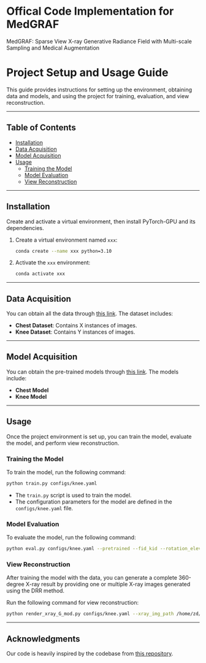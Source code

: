 # Offical Code Implementation for MedGRAF
MedGRAF: Sparse View X-ray Generative Radiance Field with Multi-scale Sampling and Medical Augmentation

# Project Setup and Usage Guide

This guide provides instructions for setting up the environment, obtaining data and models, and using the project for training, evaluation, and view reconstruction.

---

## Table of Contents
- [Installation](#installation)
- [Data Acquisition](#data-acquisition)
- [Model Acquisition](#model-acquisition)
- [Usage](#usage)
  - [Training the Model](#training-the-model)
  - [Model Evaluation](#model-evaluation)
  - [View Reconstruction](#view-reconstruction)

---

## Installation

Create and activate a virtual environment, then install PyTorch-GPU and its dependencies.

1. Create a virtual environment named `xxx`:
   ```bash
   conda create --name xxx python=3.10


2. Activate the `xxx` environment:
   ```bash
   conda activate xxx
   ```

---

## Data Acquisition

You can obtain all the data through [this link](#). The dataset includes:
- **Chest Dataset**: Contains X instances of images.
- **Knee Dataset**: Contains Y instances of images.

---

## Model Acquisition

You can obtain the pre-trained models through [this link](#). The models include:
- **Chest Model**
- **Knee Model**

---

## Usage

Once the project environment is set up, you can train the model, evaluate the model, and perform view reconstruction.

### Training the Model

To train the model, run the following command:
```bash
python train.py configs/knee.yaml
```
- The `train.py` script is used to train the model.
- The configuration parameters for the model are defined in the `configs/knee.yaml` file.

### Model Evaluation

To evaluate the model, run the following command:
```bash
python eval.py configs/knee.yaml --pretrained --fid_kid --rotation_elevation --shape_appearance --reconstruction
```

### View Reconstruction

After training the model with the data, you can generate a complete 360-degree X-ray result by providing one or multiple X-ray images generated using the DRR method.

Run the following command for view reconstruction:
```bash
python render_xray_G_mod.py configs/knee.yaml --xray_img_path /home/zd/jzd/new/graf/data/render1_360 --save_dir /home/zd/jzd/new/graf/results/baseline/test1 --model /home/zd/jzd/new/graf/results/baseline/ckpt/model.pt
```

---

## Acknowledgments

Our code is heavily inspired by the codebase from [this repository](https://github.com/autonomousvision/graf).
```
